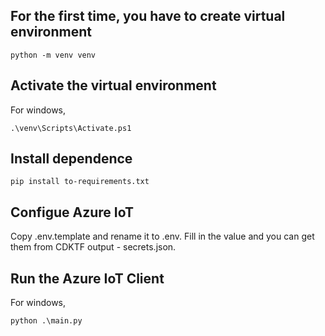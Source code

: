 
## For the first time, you have to create virtual environment
```
python -m venv venv
```

## Activate the virtual environment
For windows,
```
.\venv\Scripts\Activate.ps1   
```

## Install dependence
```
pip install to-requirements.txt
```

## Configue Azure IoT
Copy .env.template and rename it to .env.
Fill in the value and you can get them from CDKTF output - secrets.json.

## Run the Azure IoT Client
For windows,
```
python .\main.py
```
